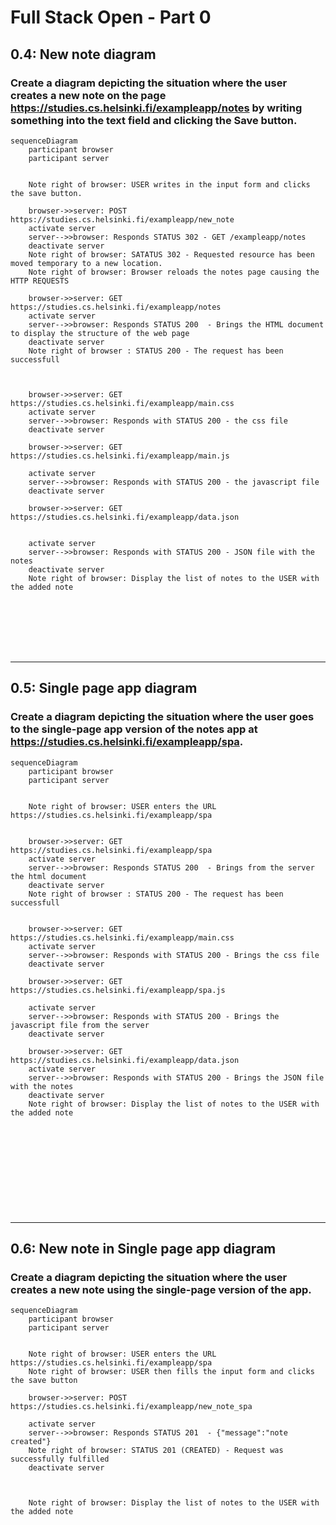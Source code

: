 # Full Stack Open - Part 0


## 0.4: New note diagram
### Create a diagram depicting the situation where the user creates a new note on the page https://studies.cs.helsinki.fi/exampleapp/notes by writing something into the text field and clicking the Save button.

```mermaid
sequenceDiagram
    participant browser
    participant server

    
    Note right of browser: USER writes in the input form and clicks the save button.

    browser->>server: POST https://studies.cs.helsinki.fi/exampleapp/new_note
    activate server
    server-->>browser: Responds STATUS 302 - GET /exampleapp/notes
    deactivate server
    Note right of browser: SATATUS 302 - Requested resource has been moved temporary to a new location.
    Note right of browser: Browser reloads the notes page causing the HTTP REQUESTS

    browser->>server: GET https://studies.cs.helsinki.fi/exampleapp/notes
    activate server
    server-->>browser: Responds STATUS 200  - Brings the HTML document to display the structure of the web page
    deactivate server
    Note right of browser : STATUS 200 - The request has been successfull
    
    

    browser->>server: GET https://studies.cs.helsinki.fi/exampleapp/main.css
    activate server
    server-->>browser: Responds with STATUS 200 - the css file
    deactivate server

    browser->>server: GET https://studies.cs.helsinki.fi/exampleapp/main.js

    activate server
    server-->>browser: Responds with STATUS 200 - the javascript file
    deactivate server

    browser->>server: GET https://studies.cs.helsinki.fi/exampleapp/data.json


    activate server
    server-->>browser: Responds with STATUS 200 - JSON file with the notes
    deactivate server
    Note right of browser: Display the list of notes to the USER with the added note
    
    

    
    

    
```
---
## 0.5: Single page app diagram
### Create a diagram depicting the situation where the user goes to the single-page app version of the notes app at https://studies.cs.helsinki.fi/exampleapp/spa.

```mermaid
sequenceDiagram
    participant browser
    participant server

    
    Note right of browser: USER enters the URL https://studies.cs.helsinki.fi/exampleapp/spa
    

    browser->>server: GET https://studies.cs.helsinki.fi/exampleapp/spa
    activate server
    server-->>browser: Responds STATUS 200  - Brings from the server the html document
    deactivate server
    Note right of browser : STATUS 200 - The request has been successfull
    

    browser->>server: GET https://studies.cs.helsinki.fi/exampleapp/main.css
    activate server
    server-->>browser: Responds with STATUS 200 - Brings the css file
    deactivate server

    browser->>server: GET https://studies.cs.helsinki.fi/exampleapp/spa.js

    activate server
    server-->>browser: Responds with STATUS 200 - Brings the javascript file from the server
    deactivate server

    browser->>server: GET https://studies.cs.helsinki.fi/exampleapp/data.json
    activate server
    server-->>browser: Responds with STATUS 200 - Brings the JSON file with the notes
    deactivate server
    Note right of browser: Display the list of notes to the USER with the added note
    
    

    
    
    

    
    

    
```
---
## 0.6: New note in Single page app diagram
### Create a diagram depicting the situation where the user creates a new note using the single-page version of the app.

```mermaid
sequenceDiagram
    participant browser
    participant server

    
    Note right of browser: USER enters the URL https://studies.cs.helsinki.fi/exampleapp/spa
    Note right of browser: USER then fills the input form and clicks the save button

    browser->>server: POST https://studies.cs.helsinki.fi/exampleapp/new_note_spa

    activate server
    server-->>browser: Responds STATUS 201  - {"message":"note created"}
    Note right of browser: STATUS 201 (CREATED) - Request was successfully fulfilled
    deactivate server
    

    
    Note right of browser: Display the list of notes to the USER with the added note

    
    
    

    
    
    

    
```




